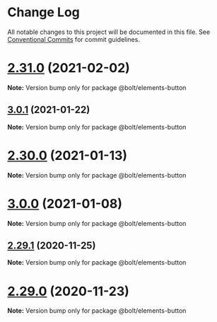 # Change Log

All notable changes to this project will be documented in this file.
See [Conventional Commits](https://conventionalcommits.org) for commit guidelines.

# [2.31.0](https://github.com/bolt-design-system/bolt/tree/master/packages/elements/bolt-button/compare/v2.30.2...v2.31.0) (2021-02-02)

**Note:** Version bump only for package @bolt/elements-button





## [3.0.1](https://github.com/bolt-design-system/bolt/tree/master/packages/elements/bolt-button/compare/v3.0.0...v3.0.1) (2021-01-22)

**Note:** Version bump only for package @bolt/elements-button





# [2.30.0](https://github.com/bolt-design-system/bolt/tree/master/packages/elements/bolt-button/compare/v2.29.3...v2.30.0) (2021-01-13)

**Note:** Version bump only for package @bolt/elements-button





# [3.0.0](https://github.com/bolt-design-system/bolt/tree/master/packages/elements/bolt-button/compare/v2.29.3...v3.0.0) (2021-01-08)

**Note:** Version bump only for package @bolt/elements-button





## [2.29.1](https://github.com/bolt-design-system/bolt/tree/master/packages/elements/bolt-button/compare/v2.29.0...v2.29.1) (2020-11-25)

**Note:** Version bump only for package @bolt/elements-button





# [2.29.0](https://github.com/bolt-design-system/bolt/tree/master/packages/elements/bolt-button/compare/v2.28.0...v2.29.0) (2020-11-23)

**Note:** Version bump only for package @bolt/elements-button
